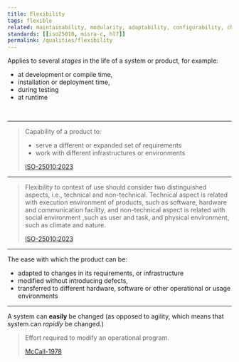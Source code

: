 ```yaml
---
title: Flexibility
tags: flexible
related: maintainability, modularity, adaptability, configurability, changeability, agility, autonomy
standards: [[iso25010, misra-c, hl7]]
permalink: /qualities/flexibility
---
```


<div class="arc42-help" markdown="1">

Applies to several _stages_ in the life of a system or product, for example:

- at development or compile time,
- installation or deployment time,
- during testing
- at runtime

</div><br>

<hr class="with-no-margin"/>

> Capability of a product to:
>
> - serve a different or expanded set of requirements
> - work with different infrastructures or environments
>
> [ISO-25010:2023](/references/#iso-25010-2023)

<hr class="with-no-margin"/>

> Flexibility to context of use should consider two distinguished aspects, i.e., technical and non-technical. Technical aspect is related with execution environment of products, such as software, hardware and communication facility, and non-technical aspect is related with social environment ,such as user and task, and physical environment, such as climate and nature.
>
> [ISO-25010:2023](/references/#iso-25010-2023)

<hr class="with-no-margin"/>

The ease with which the product can be:

- adapted to changes in its requirements, or infrastructure
- modified without introducing defects,
- transferred to different hardware, software or other operational or usage environments

<hr class="with-no-margin"/>

A system can **easily** be changed (as opposed to agility, which means that system can _rapidly_ be changed.)

> Effort required to modify an operational program.
>
> [McCall-1978](/references/#mccall)
